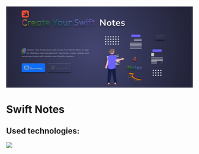 ![Create your swift notes](./src/assets/images/git_hub_banner.jpg)

# Swift Notes

## Used technologies:
<img src="https://img.shields.io/badge/createreactapp-B8621B?style=for-the-badge&logo=html5&logoColor=F6F1E9"/>